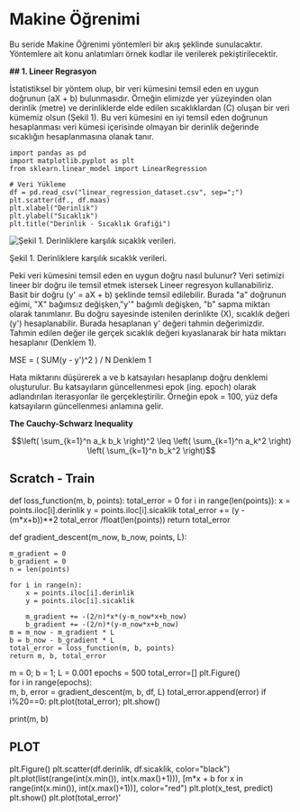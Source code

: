 # Makine Öğrenimi

Bu seride Makine Öğrenimi yöntemleri bir akış şeklinde sunulacaktır. Yöntemlere ait konu anlatımları örnek kodlar ile verilerek pekiştirilecektir.

**## 1. Lineer Regrasyon**

İstatistiksel bir yöntem olup, bir veri kümesini temsil eden en uygun doğrunun (aX + b) bulunmasıdır. Örneğin elimizde yer yüzeyinden olan derinlik (metre) ve derinliklerde elde edilen sıcaklıklardan (C) oluşan bir veri kümemiz olsun (Şekil 1). Bu veri kümesini en iyi temsil eden doğrunun hesaplanması veri kümesi içerisinde olmayan bir derinlik değerinde sıcaklığın hesaplanmasına olanak tanır. 

```
import pandas as pd
import matplotlib.pyplot as plt
from sklearn.linear_model import LinearRegression

# Veri Yükleme
df = pd.read_csv("linear_regression_dataset.csv", sep=";")
plt.scatter(df., df.maas)
plt.xlabel("Derinlik")
plt.ylabel("Sıcaklık")
plt.title("Derinlik - Sıcaklık Grafiği")
```


![Şekil 1. Derinliklere karşılık sıcaklık verileri.](https://github.com/orhanapaydin/Machine-Learning/assets/95540971/699b751c-50b4-4e54-ad49-7c030b2a49a8)

Şekil 1. Derinliklere karşılık sıcaklık verileri.           
                
Peki veri kümesini temsil eden en uygun doğru nasıl bulunur? Veri setimizi lineer bir doğru ile temsil etmek istersek Lineer regresyon kullanabiliriz. Basit bir doğru (y' = aX + b) şeklinde temsil edilebilir. Burada "a" doğrunun eğimi, "X" bağımsız değişken,"y'" bağımlı değişken, "b" sapma miktarı olarak tanımlanır. Bu doğru sayesinde istenilen derinlikte (X), sıcaklık değeri (y') hesaplanabilir. Burada hesaplanan y' değeri tahmin değerimizdir. Tahmin edilen değer ile gerçek sıcaklık değeri kıyaslanarak bir hata miktarı hesaplanır (Denklem 1).

MSE = ( SUM(y - y')^2 ) / N                             Denklem 1

Hata miktarını düşürerek a ve b katsayıları hesaplanıp doğru denklemi oluşturulur. Bu katsayıların güncellenmesi epok (ing. epoch) olarak adlandırılan iterasyonlar ile gerçekleştirilir. Örneğin epok = 100, yüz defa katsayıların güncellenmesi anlamına gelir.

**The Cauchy-Schwarz Inequality**

```math
\left( \sum_{k=1}^n a_k b_k \right)^2 \leq \left( \sum_{k=1}^n a_k^2 \right) \left( \sum_{k=1}^n b_k^2 \right)
```


## Scratch - Train
 def loss_function(m, b, points):
    total_error = 0
    for i in range(len(points)):
        x = points.iloc[i].derinlik
        y = points.iloc[i].sicaklik
        total_error += (y - (m*x+b))**2
    total_error /float(len(points))
    return total_error

def gradient_descent(m_now, b_now, points, L):

    m_gradient = 0
    b_gradient = 0
    n = len(points)
    
    for i in range(n):
        x = points.iloc[i].derinlik
        y = points.iloc[i].sicaklik
        
        m_gradient += -(2/n)*x*(y-m_now*x+b_now)
        b_gradient += -(2/n)*(y-m_now*x+b_now)
    m = m_now - m_gradient * L
    b = b_now - b_gradient * L
    total_error = loss_function(m, b, points)
    return m, b, total_error

m = 0;
b = 1;
L = 0.001
epochs = 500
total_error=[]
plt.Figure()   
for i in range(epochs):    
    m, b, error = gradient_descent(m, b, df, L)
    total_error.append(error)
    if i%20==0:
        plt.plot(total_error); plt.show()
    
print(m, b)

## PLOT
plt.Figure()
plt.scatter(df.derinlik, df.sicaklik, color="black")
plt.plot(list(range(int(x.min()), int(x.max()+1))), [m*x + b for x in range(int(x.min()), int(x.max()+1))], color="red")
plt.plot(x_test, predict)
plt.show()
plt.plot(total_error)'
    
